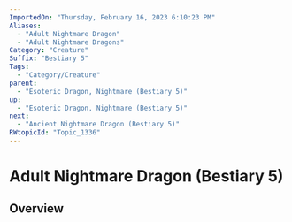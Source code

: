 ```yaml
---
ImportedOn: "Thursday, February 16, 2023 6:10:23 PM"
Aliases:
  - "Adult Nightmare Dragon"
  - "Adult Nightmare Dragons"
Category: "Creature"
Suffix: "Bestiary 5"
Tags:
  - "Category/Creature"
parent:
  - "Esoteric Dragon, Nightmare (Bestiary 5)"
up:
  - "Esoteric Dragon, Nightmare (Bestiary 5)"
next:
  - "Ancient Nightmare Dragon (Bestiary 5)"
RWtopicId: "Topic_1336"
---
```

# Adult Nightmare Dragon (Bestiary 5)
## Overview

